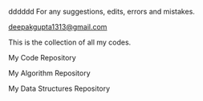 dddddd
For any suggestions, edits, errors and mistakes.

deepakgupta1313@gmail.com



This is the collection of all my codes.

My Code Repository

My Algorithm Repository

My Data Structures Repository
